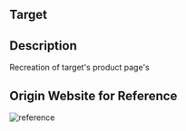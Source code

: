 ## Target

## Description

Recreation of target's product page's

## Origin Website for Reference

 <img src='target-reference-photo-1' alt='reference'>
